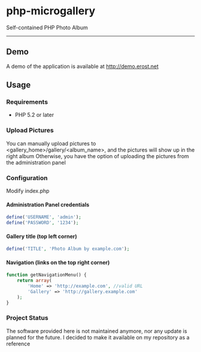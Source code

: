 # php-microgallery

Self-contained PHP Photo Album

***
## Demo 

A demo of the application is available at http://demo.erost.net

## Usage

### Requirements

* PHP 5.2 or later

### Upload Pictures

You can manually upload pictures to &lt;gallery_home&gt;/gallery/&lt;album_name&gt;, and the pictures will show up in the right album
Otherwise, you have the option of uploading the pictures from the administration panel

### Configuration

Modify index.php

#### Administration Panel credentials

```php
define('USERNAME', 'admin');
define('PASSWORD', '1234');
```

#### Gallery title (top left corner)

```php
define('TITLE', 'Photo Album by example.com');
```

#### Navigation (links on the top right corner)

```php
function getNavigationMenu() {
	return array(
		'Home' => 'http://example.com', //valid URL
		'Gallery' => 'http://gallery.example.com'
	);
}
```

### Project Status

The software provided here is not maintained anymore, nor any update is planned for the future.
I decided to make it available on my repository as a reference
